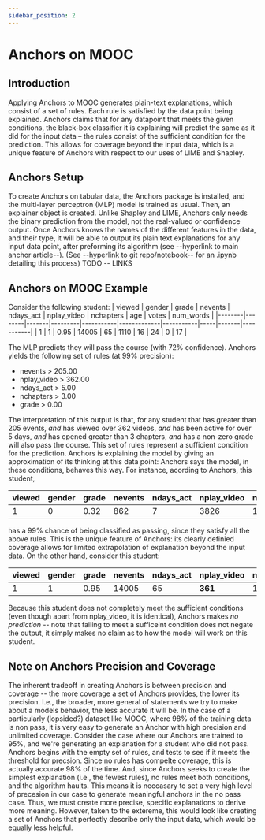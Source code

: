 ```yaml
---
sidebar_position: 2
---
```


# Anchors on MOOC

## Introduction

Applying Anchors to MOOC generates plain-text explanations, which consist of a set of rules. Each rule is satisfied by the data point being explained. Anchors claims that for any datapoint that meets the given conditions, the black-box classifier it is explaining will predict the same as it did for the input data – the rules consist of the sufficient condition for the prediction. This allows for coverage beyond the input data, which is a unique feature of Anchors with respect to our uses of LIME and Shapley.  

## Anchors Setup

To create Anchors on tabular data, the Anchors package is installed, and the multi-layer perceptron (MLP) model is trained as usual. Then, an explainer object is created. Unlike Shapley and LIME, Anchors only needs the binary prediction from the model, not the real-valued or confidence output. Once Anchors knows the names of the different features in the data, and their type, it will be able to output its plain text explanations for any input data point, after preforming its algorithm (see --hyperlink to main anchor article--). (See --hyperlink to git repo/notebook-- for an .ipynb detailing this process) TODO -- LINKS

## Anchors on MOOC Example
Consider the following student:
| viewed | gender | grade | nevents | ndays_act | nplay_video | nchapters | age | votes | num_words |
|--------|--------|-------|---------|-----------|-------------|-----------|-----|-------|-----------|
| 1      | 1      | 0.95  | 14005   | 65        | 1110        | 16        | 24  | 0     | 17        |

The MLP predicts they will pass the course (with 72% confidence). Anchors yields the following set of rules (at 99% precision):
- nevents > 205.00
- nplay_video > 362.00
- ndays_act > 5.00
- nchapters > 3.00
- grade > 0.00

The interpretation of this output is that, for any student that has greater than 205 events, *and* has viewed over 362 videos, *and* has been active for over 5 days, *and* has opened greater than 3 chapters, *and* has a non-zero grade will also pass the course. This set of rules represent a sufficient condition for the prediction. Anchors is explaining the model by giving an approximation of its thinking at this data point: Anchors says the model, in these conditions, behaves this way. For instance, acording to Anchors, this student, 

| viewed | gender | grade | nevents | ndays_act | nplay_video | nchapters | age | votes | num_words |
|--------|--------|-------|---------|-----------|-------------|-----------|-----|-------|-----------|
| 1      | 0      | 0.32  | 862     | 7         | 3826        | 19        | 33  | 6     | 332       |

has a 99% chance of being classified as passing, since they satisfy all the above rules. This is the unique feature of Anchors: its clearly definied coverage allows for limited extrapolation of explanation beyond the input data. On the other hand, consider this student:

| viewed | gender | grade | nevents | ndays_act | **nplay_video** | nchapters | age | votes | num_words |
|--------|--------|-------|---------|-----------|-----------------|-----------|-----|-------|-----------|
| 1      | 1      | 0.95  | 14005   | 65        | **361**         | 16        | 24  | 0     | 17        |

Because this student does not completely meet the sufficient conditions (even though apart from nplay_video, it is identical), Anchors makes *no prediction* -- note that failing to meet a sufficeint condition does not negate the output, it simply makes no claim as to how the model will work on this student.

## Note on Anchors Precision and Coverage
The inherent tradeoff in creating Anchors is between precision and coverage -- the more coverage a set of Anchors provides, the lower its precision. I.e., the broader, more general of statements we try to make about a models behavior, the less accurate it will be. In the case of a particularly (lopsided?) dataset like MOOC, where 98% of the training data is non pass, it is very easy to generate an Anchor with high precision and unlimited coverage. Consider the case where our Anchors are trained to 95%, and we're generating an explanation for a student who did not pass. Anchors begins with the empty set of rules, and tests to see if it meets the threshold for precsion. Since no rules has compelte coverage, this is actually accurate 98% of the time. And, since Anchors seeks to create the simplest explanation (i.e., the fewest rules), no rules meet both conditions, and the algorithm haults. This means it is neccasary to set a very high level of precesion in our case to generate meaningful anchors in the no pass case. Thus, we must create more precise, specific explanations to derive more meaning. However, taken to the extereme, this would look like creating a set of Anchors that perfectly describe only the input data, which would be equally less helpful.
